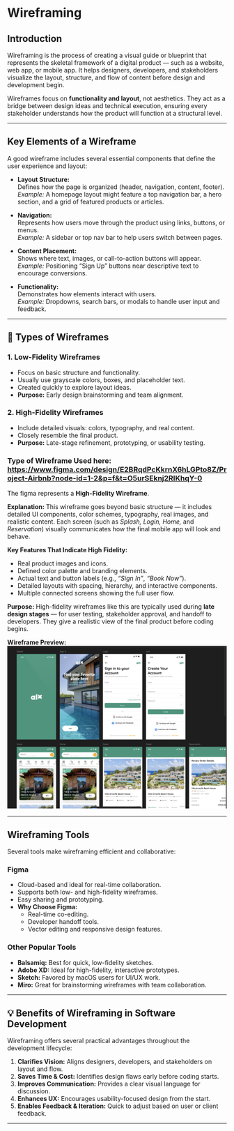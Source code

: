 # Wireframing

## Introduction

Wireframing is the process of creating a visual guide or blueprint that represents the skeletal framework of a digital product — such as a website, web app, or mobile app. It helps designers, developers, and stakeholders visualize the layout, structure, and flow of content before design and development begin.

Wireframes focus on **functionality and layout**, not aesthetics. They act as a bridge between design ideas and technical execution, ensuring every stakeholder understands how the product will function at a structural level.

---

## Key Elements of a Wireframe

A good wireframe includes several essential components that define the user experience and layout:

- **Layout Structure:**  
  Defines how the page is organized (header, navigation, content, footer).  
  *Example:* A homepage layout might feature a top navigation bar, a hero section, and a grid of featured products or articles.

- **Navigation:**  
  Represents how users move through the product using links, buttons, or menus.  
  *Example:* A sidebar or top nav bar to help users switch between pages.

- **Content Placement:**  
  Shows where text, images, or call-to-action buttons will appear.  
  *Example:* Positioning “Sign Up” buttons near descriptive text to encourage conversions.

- **Functionality:**  
  Demonstrates how elements interact with users.  
  *Example:* Dropdowns, search bars, or modals to handle user input and feedback.
  
---

## 🎨 Types of Wireframes

### 1. Low-Fidelity Wireframes
- Focus on basic structure and functionality.  
- Usually use grayscale colors, boxes, and placeholder text.  
- Created quickly to explore layout ideas.  
- **Purpose:** Early design brainstorming and team alignment.

### 2. High-Fidelity Wireframes
- Include detailed visuals: colors, typography, and real content.  
- Closely resemble the final product.  
- **Purpose:** Late-stage refinement, prototyping, or usability testing.

### Type of Wireframe Used here: https://www.figma.com/design/E2BRqdPcKkrnX6hLGPto8Z/Project-Airbnb?node-id=1-2&p=f&t=O5urSEknj2RIKhqY-0

The figma represents a **High-Fidelity Wireframe**.

**Explanation:**
This wireframe goes beyond basic structure — it includes detailed UI components, color schemes, typography, real images, and realistic content. Each screen (such as *Splash, Login, Home,* and *Reservation*) visually communicates how the final mobile app will look and behave.

**Key Features That Indicate High Fidelity:**
- Real product images and icons.  
- Defined color palette and branding elements.  
- Actual text and button labels (e.g., *“Sign In”*, *“Book Now”*).  
- Detailed layouts with spacing, hierarchy, and interactive components.  
- Multiple connected screens showing the full user flow.

**Purpose:**
High-fidelity wireframes like this are typically used during **late design stages** — for user testing, stakeholder approval, and handoff to developers. They give a realistic view of the final product before coding begins.

**Wireframe Preview:**
![High Fidelity Wireframe](./figmapreview.png)

---

## Wireframing Tools

Several tools make wireframing efficient and collaborative:

### **Figma**
- Cloud-based and ideal for real-time collaboration.  
- Supports both low- and high-fidelity wireframes.  
- Easy sharing and prototyping.  
- **Why Choose Figma:**  
  - Real-time co-editing.  
  - Developer handoff tools.  
  - Vector editing and responsive design features.

### **Other Popular Tools**
- **Balsamiq:** Best for quick, low-fidelity sketches.  
- **Adobe XD:** Ideal for high-fidelity, interactive prototypes.  
- **Sketch:** Favored by macOS users for UI/UX work.  
- **Miro:** Great for brainstorming wireframes with team collaboration.

---

## 💡 Benefits of Wireframing in Software Development

Wireframing offers several practical advantages throughout the development lifecycle:

1. **Clarifies Vision:** Aligns designers, developers, and stakeholders on layout and flow.
2. **Saves Time & Cost:** Identifies design flaws early before coding starts.
3. **Improves Communication:** Provides a clear visual language for discussion.
4. **Enhances UX:** Encourages usability-focused design from the start.
5. **Enables Feedback & Iteration:** Quick to adjust based on user or client feedback.

---
